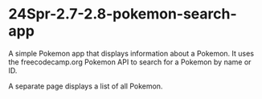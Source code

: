 # 24Spr-2.7-2.8-pokemon-search-app

A simple Pokemon app that displays information about a Pokemon. It uses the freecodecamp.org Pokemon API to search for a Pokemon by name or ID.

A separate page displays a list of all Pokemon.